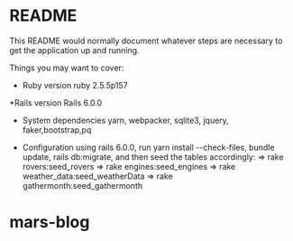 # README

This README would normally document whatever steps are necessary to get the
application up and running.

Things you may want to cover:

* Ruby version
ruby 2.5.5p157

*Rails version
Rails 6.0.0

* System dependencies
yarn, webpacker, sqlite3, jquery, faker,bootstrap,pq

* Configuration
 using rails 6.0.0, run yarn install --check-files, bundle update, rails db:migrate, and then seed the tables accordingly:
=> rake rovers:seed_rovers
=> rake engines:seed_engines
=> rake weather_data:seed_weatherData
=> rake gathermonth:seed_gathermonth
# mars-blog
